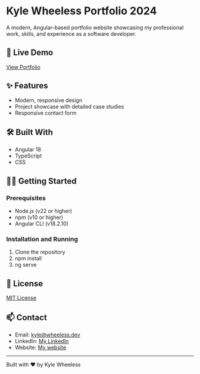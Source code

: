 # Kyle Wheeless Portfolio 2024

A modern, Angular-based portfolio website showcasing my professional work, skills, and experience as a software developer.

## 🚀 Live Demo
[View Portfolio](https://kylewheeless.com)

## ✨ Features
- Modern, responsive design
- Project showcase with detailed case studies
- Responsive contact form

## 🛠️ Built With
- Angular 18
- TypeScript
- CSS

## 🏃‍♂️ Getting Started

### Prerequisites
- Node.js (v22 or higher)
- npm (v10 or higher)
- Angular CLI (v18.2.10)

### Installation and Running
1. Clone the repository
2. npm install
3. ng serve

## 📝 License
[MIT License](LICENSE)

## 📫 Contact
- Email: kyle@wheeless.dev
- LinkedIn: [My LinkedIn](https://www.linkedin.com/in/kylewheeless/)
- Website: [My website](https://kylewheeless.com)

---
Built with ❤️ by Kyle Wheeless